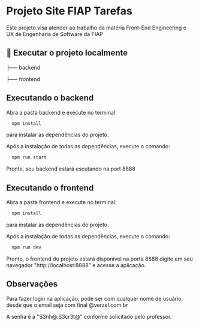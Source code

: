# Projeto Site FIAP Tarefas

Este projeto visa atender ao trabalho da matéria Front-End Engineering e UX de Engenharia de Software da FIAP

## 🚀 Executar o projeto localmente
├── backend

├── frontend

## Executando o backend
Abra a pasta backend e execute no terminal: 
```bash
  npm install
```
para instalar as dependências do projeto.

Após a instalação de todas as dependências, execute o comando:
```bash
  npm run start
```
Pronto, seu backend estará escutando na port 8888

## Executando o frontend
Abra a pasta frontend e execute no terminal: 
```bash
  npm install
```
para instalar as dependências do projeto.

Após a instalação de todas as dependências, execute o comando:
```bash
  npm run dev
```
Pronto, o frontend do projeto estará disponível na porta 8888
digite em seu navegador "http://localhost:8888" e acesse a aplicação.

## Observações 
Para fazer login na aplicação, pode ser com qualquer nome de usuário, desde que o email seja com final @verzel.com.br

A senha é a "S3nh@.S3cr3t@" conforme solicitado pelo professor.
